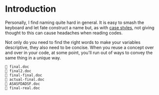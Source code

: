 # Introduction

Personally, I find naming quite hard in general. It is easy to smash
the keyboard and let fate construct a name but, as with
[case styles](/case-styles/), not giving thought to this can cause
headaches when reading codes.

Not only do you need to find the right words to make your variables
descriptive, they also need to be concise. When you reuse a concept
over and over in your code, at some point, you'll run out of ways to
convey the same thing in a unique way.

```
📄 final.doc
📄 final2.doc
📄 final-final.doc
📄 actual-final.doc
📄 ASASFDADSF.doc
📄 final-real.doc
```
